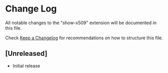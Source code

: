 # Change Log

All notable changes to the "show-x509" extension will be documented in this file.

Check [Keep a Changelog](http://keepachangelog.com/) for recommendations on how to structure this file.

## [Unreleased]

- Initial release